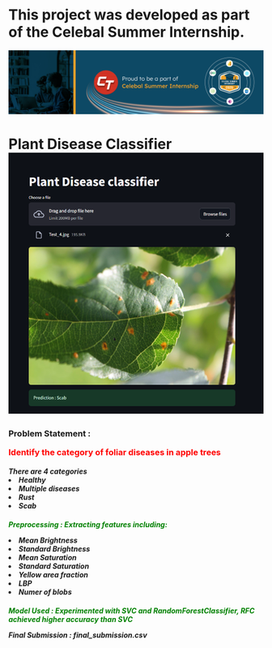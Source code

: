 # This project was developed as part of the Celebal Summer Internship.
<img src="CSI_LinkedIn_Coverpage.jpg">

<h1>Plant Disease Classifier

<img src="Screenshot.png">

<h3> Problem Statement : <p style="color:red">Identify the category of foliar diseases in apple trees </h3>

<h5>There are 4 categories

<li>Healthy
<li>Multiple diseases
<li>Rust
<li>Scab


<h5><p style="color:green">Preprocessing : Extracting features including:
<li>Mean Brightness
<li>Standard Brightness
<li>Mean Saturation
<li>Standard Saturation
<li>Yellow area fraction
<li>LBP
<li>Numer of blobs


<h5><p style="color:green">Model Used : Experimented with SVC and RandomForestClassifier, RFC achieved higher accuracy than SVC

Final Submission : final_submission.csv